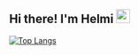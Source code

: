## Hi there! I'm Helmi <img src="https://media.giphy.com/media/hvRJCLFzcasrR4ia7z/giphy.gif" width="25px">


 
[![Top Langs](https://github-readme-stats.vercel.app/api/top-langs/?username=mrevanzak&layout=compact&langs_count=10)](https://github.com/anuraghazra/github-readme-stats)
